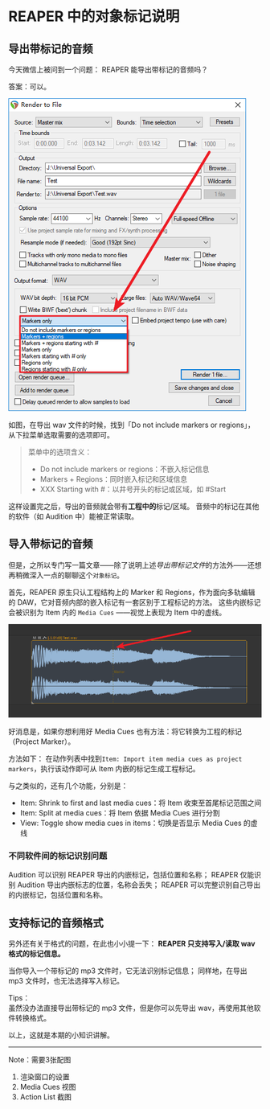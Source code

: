# REAPER 中的对象标记说明

## 导出带标记的音频

今天微信上被问到一个问题：
REAPER 能导出带标记的音频吗？

答案：可以。

![导出设置](配图/导出设置.png)

如图，在导出 wav 文件的时候，找到「Do not include markers or regions」，从下拉菜单选取需要的选项即可。

> 菜单中的选项含义：
> * Do not include markers or regions：不嵌入标记信息
> * Markers + Regions：同时嵌入标记和区域信息
> * XXX Starting with #：以井号开头的标记或区域，如 #Start

这样设置完之后，导出的音频就会带有**工程中的**标记/区域。
音频中的标记在其他的软件（如 Audition 中）能被正常读取。

## 导入带标记的音频

但是，之所以专门写一篇文章——除了说明上述*导出带标记文件*的方法外——还想再稍微深入一点的聊聊这个`对象标记`。

首先，REAPER 原生只认工程结构上的 Marker 和 Regions，作为面向多轨编辑的 DAW，它对音频内部的嵌入标记有一套区别于工程标记的方法。
这些内嵌标记会被识别为 Item 内的 `Media Cues` ——视觉上表现为 Item 中的虚线。

![对象标记示意](配图/对象标记示意.png)

好消息是，如果你想利用好 Media Cues 也有方法：将它转换为工程的标记（Project Marker）。

方法如下：
在动作列表中找到`Item: Import item media cues as project markers`，执行该动作即可从 Item 内嵌的标记生成工程标记。

与之类似的，还有几个功能，分别是：

* Item: Shrink to first and last media cues：将 Item 收束至首尾标记范围之间
* Item: Split at media cues：将 Item 依据 Media Cues 进行分割
* View: Toggle show media cues in items：切换是否显示 Media Cues 的虚线

### 不同软件间的标记识别问题

Audition 可以识别 REAPER 导出的内嵌标记，包括位置和名称；
REAPER 仅能识别 Audition 导出内嵌标志的位置，名称会丢失；
REAPER 可以完整识别自己导出的内嵌标记，包括位置和名称。

## 支持标记的音频格式

另外还有关于格式的问题，在此也小小提一下：
**REAPER 只支持写入/读取 wav 格式的标记信息。**

当你导入一个带标记的 mp3 文件时，它无法识别标记信息；
同样地，在导出 mp3 文件时，也无法选择写入标记。

Tips：<br>
虽然没办法直接导出带标记的 mp3 文件，但是你可以先导出 wav，再使用其他软件转换格式。

以上，这就是本期的小知识讲解。

---

Note：需要3张配图

1. 渲染窗口的设置
2. Media Cues 视图
3. Action List 截图